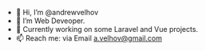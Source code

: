 - 👋 Hi, I’m @andrewvelhov
- 👀 I’m Web Deveoper.
- 🌱 Currently working on some Laravel and Vue projects.
- 📫 Reach me: via Email a.velhov@gmail.com 

<!---
andrewvelhov/andrewvelhov is a ✨ special ✨ repository because its `README.md` (this file) appears on your GitHub profile.
You can click the Preview link to take a look at your changes.
--->
